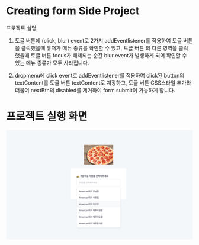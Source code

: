 # Creating form Side Project

프로젝트 설명

1. 토글 버튼에 (click, blur) event로 2가지 addEventlistener를 적용하여 토글 버튼을 클릭했을때 유저가 메뉴 종류를 확인할 수 있고, 토글 버튼 외 다른 영역을 클릭했을때 토글 버튼 focus가 해제되는 순간 blur event가 발생하게 되어 확인할 수 있는 메뉴 종류가 모두 사라집니다.

2. dropmenu에 click event로 addEventlistener를 적용하여 click된 button의 textContent를 토글 버튼 textContent로 저장하고, 토글 버튼 CSS스타일 추가와 더불어 nextBtn의 disabled를 제거하여 form submit이 가능하게 합니다.

# 프로젝트 실행 화면

<img src="Pizzamenus.png">
